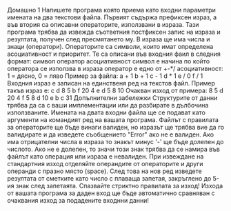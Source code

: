 Домашно 1
Напишете програма която приема като входни параметри имената на два текстови файла. Първият съдържа префиксен израз, а във втория са описавни операторите, 
използвани в израза. Тази програма трябва да извежда съответния постфиксен запис на израза и резултата, получен след пресмятането му. В израза ще има числа 
и знаци (оператори). Операторите са символи, които имат определена асоциативност и приоритет. Те са описани във входния фаил в следния формат:
символ оператор асоциативност
символ е начина по който оператора се използва в израза
оператор е едно от +-*/
асоциативност: 1 = дясно, 0 = ляво
Пример за файла:
a + 1
b + 1
c - 1
d * 1
e / 0
f / 1
Входния израз е записан на единственя ред на текстов файл. Пример такъв израз е:
c d 8 5 b f 20 4 e d 5 8 10
Очакван изход от примера:
8 5 d 20 4 f 5 8 d 10 e b c
31
Допълнителни забележки
Структурите от данни трябва да са с ваши имплементации или да разбирате в дълбочина използваните.
Имената на двата входни файла ще се подават като аргументи на командият ред на вашата програма.
Файлът с правилата за операторите ще бъде винаги валиден, но изразът ще трябва вие да го валидирате и да изведете съобщението "Error" ако не е валиден.
Ако има отрицателни числа в израза то знакът минус '-' ще бъде долепен до числото. Ако не е долепен, то значи този знак трябва да се намира във файлът като 
операция или израза е невалиден.
При извеждане на стандартния изход отделяйте операндите от операторите и други операнди с празно място (space). След това на нов ред изведете резултата от 
сметките като число с плаваща запетая, закръглено до 5-ия знак след запетаята.
Спазвайте стриктно правилата за изход! Изхода от вашата програма за даден вход ще бъде автоматично сравняван с очаквания изход за подадените входнни данни!

